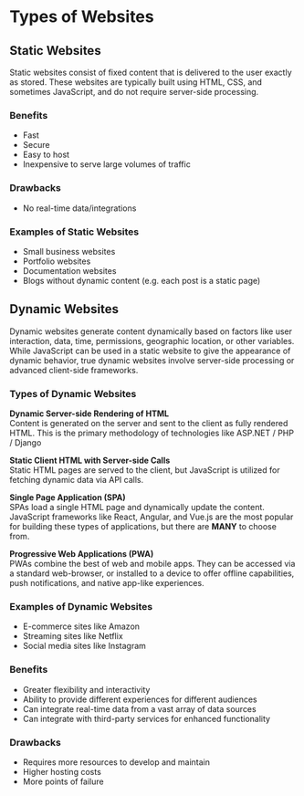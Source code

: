 # Types of Websites
## Static Websites
Static websites consist of fixed content that is delivered to the user exactly as stored. These websites are typically built using HTML, CSS, and sometimes JavaScript, and do not require server-side processing. 
### Benefits
- Fast
- Secure
- Easy to host
- Inexpensive to serve large volumes of traffic

### Drawbacks
- No real-time data/integrations

### Examples of Static Websites
- Small business websites
- Portfolio websites
- Documentation websites
- Blogs without dynamic content (e.g. each post is a static page)

## Dynamic Websites
Dynamic websites generate content dynamically based on factors like user interaction, data, time, permissions, geographic location, or other variables. While JavaScript can be used in a static website to give the appearance of dynamic behavior, true dynamic websites involve server-side processing or advanced client-side frameworks.

### Types of Dynamic Websites
**Dynamic Server-side Rendering of HTML**  
    Content is generated on the server and sent to the client as fully rendered HTML. This is the primary methodology of technologies like ASP.NET / PHP / Django

**Static Client HTML with Server-side Calls**  
    Static HTML pages are served to the client, but JavaScript is utilized for fetching dynamic data via API calls. 

**Single Page Application (SPA)**  
    SPAs load a single HTML page and dynamically update the content. JavaScript frameworks like React, Angular, and Vue.js are the most popular for building these types of applications, but there are **MANY** to choose from.

**Progressive Web Applications (PWA)**  
    PWAs combine the best of web and mobile apps.  They can be accessed via a standard web-browser, or installed to a device to offer offline capabilities, push notifications, and native app-like experiences.

### Examples of Dynamic Websites
- E-commerce sites like Amazon
- Streaming sites like Netflix
- Social media sites like Instagram

### Benefits
- Greater flexibility and interactivity
- Ability to provide different experiences for different audiences
- Can integrate real-time data from a vast array of data sources
- Can integrate with third-party services for enhanced functionality

### Drawbacks
- Requires more resources to develop and maintain
- Higher hosting costs
- More points of failure